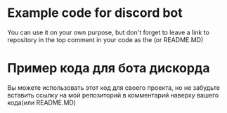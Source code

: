 # Example code for discord bot
You can use it on your own purpose, but don't forget to leave a link to repository in the top comment in your code as the (or README.MD)
# Пример кода для бота дискорда
Вы можете использовать этот код для своего проекта, но не забудьте вставить ссылку на мой репозиторий в комментарий наверху вашего кода(или README.MD)
